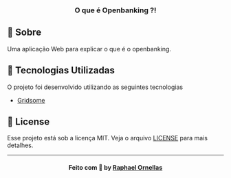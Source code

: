 
<h3 align="center">
    <b>O que é Openbanking ?!</b> 
</h3>

<a id="sobre"></a>

## :bookmark: Sobre

Uma aplicação Web para explicar o que é o openbanking.

## :rocket: Tecnologias Utilizadas

O projeto foi desenvolvido utilizando as seguintes tecnologias

- [Gridsome](https://gridsome.org/)


## :memo: License

Esse projeto está sob a licença MIT. Veja o arquivo [LICENSE](LICENSE.md) para mais detalhes.

---

<h4 align="center">
    Feito com 💜 by <a href="https://www.linkedin.com/in/raphael-ornellas-646792156/" target="_blank">Raphael Ornellas</a>
</h4>
